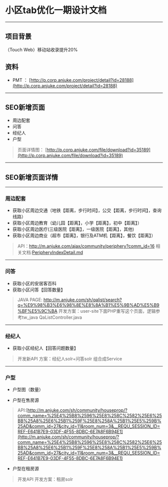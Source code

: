# 小区tab优化一期设计文档

* * *

## 项目背景

（Touch Web）移动站收录提升20%

## 资料

- PMT ： [http://p.corp.anjuke.com/project/detail?id=28188](http://p.corp.anjuke.com/project/detail?id=28188)

* * *

## SEO新增页面

- 周边配套
- 问答
- 经纪人
- 户型  

> 页面详情图： [http://p.corp.anjuke.com/file/download?id=35189](http://p.corp.anjuke.com/file/download?id=35189)

* * *

## SEO新增页面详情

* * *

### 周边配套

- 获取小区周边交通（地铁【距离，步行时间】，公交【距离，步行时间】，查询线路）
- 获取小区周边教育（幼儿园【距离】，小学【距离】，初中【距离】）
- 获取小区周边医疗(三级医院【距离】，一级医院【距离】，其他)
- 获取小区周边商业（超市【距离】，银行及ATM机【距离】，餐饮【距离】）

> API：http://m.anjuke.com/ajax/community/periphery?comm_id=16
> 相关文档:[PeripheryIndexDetail.md](http://gitlab.corp.anjuke.com/_site/docs/blob/master/ToDo/mobileWeb/devDoc/design/21214/PeripheryIndexDetail.md)

* * *


### 问答

- 获取小区的安居客百科
- 获取小区问答【回答数量】

> JAVA PAGE: http://m.anjuke.com/sh/qalist/search?q=%E9%98%B3%E6%98%8E%E8%8A%B1%E5%9B%AD%E5%B9%BF%E5%9C%BA 
开发方案：user-site下面PHP重写这个页面，逻辑参考tw_java QaListController.java


* * *


### 经纪人

- 获取小区经纪人【回答问题数量】
> 开发新API
> 方案：经纪人solr+问答solr 组合成Service

* * * *

### 户型

- 户型图（数量）

- 户型在售房源
> API:[http://m.anjuke.com/sh/community/houseprop/?comm_name=%25E4%25B8%2596%25E8%258C%2582%25E6%25BB%25A8%25E6%25B1%259F%25E8%258A%25B1%25E5%259B%25AD&comm_id=27&city_id=11&room_num=3&__REQU_SESSION_ID=REF-E641B7E9-03DF-4F55-8DBC-6E7A8F6B94E1](http://m.anjuke.com/sh/community/houseprop/?comm_name=%25E4%25B8%2596%25E8%258C%2582%25E6%25BB%25A8%25E6%25B1%259F%25E8%258A%25B1%25E5%259B%25AD&comm_id=27&city_id=11&room_num=3&__REQU_SESSION_ID=REF-E641B7E9-03DF-4F55-8DBC-6E7A8F6B94E1)

- 户型在租房源
> 开发API
> 开发方案：租房solr
